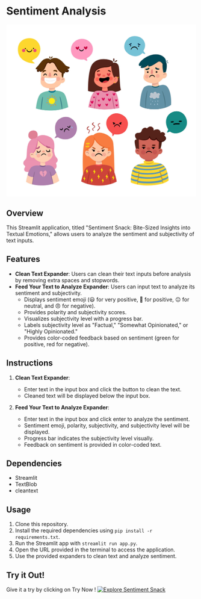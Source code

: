 # Sentiment Analysis 










<img src=".devcontainer/sentiments.png" alt="Sentiment Analysis" length="2000" width="2000"/>

## Overview

This Streamlit application, titled "Sentiment Snack: Bite-Sized Insights into Textual Emotions," allows users to analyze the sentiment and subjectivity of text inputs.

## Features

- **Clean Text Expander**: Users can clean their text inputs before analysis by removing extra spaces and stopwords.
- **Feed Your Text to Analyze Expander**: Users can input text to analyze its sentiment and subjectivity.
  - Displays sentiment emoji (😃 for very positive, 🙂 for positive, 😐 for neutral, and 😠 for negative).
  - Provides polarity and subjectivity scores.
  - Visualizes subjectivity level with a progress bar.
  - Labels subjectivity level as "Factual," "Somewhat Opinionated," or "Highly Opinionated."
  - Provides color-coded feedback based on sentiment (green for positive, red for negative).
  
## Instructions

1. **Clean Text Expander**: 
   - Enter text in the input box and click the button to clean the text.
   - Cleaned text will be displayed below the input box.

2. **Feed Your Text to Analyze Expander**:
   - Enter text in the input box and click enter to analyze the sentiment.
   - Sentiment emoji, polarity, subjectivity, and subjectivity level will be displayed.
   - Progress bar indicates the subjectivity level visually.
   - Feedback on sentiment is provided in color-coded text.

## Dependencies

- Streamlit
- TextBlob
- cleantext

## Usage

1. Clone this repository.
2. Install the required dependencies using `pip install -r requirements.txt`.
3. Run the Streamlit app with `streamlit run app.py`.
4. Open the URL provided in the terminal to access the application.
5. Use the provided expanders to clean text and analyze sentiment.

## Try it Out!

Give it a try by clicking on Try Now !
[![Explore Sentiment Snack](https://img.shields.io/badge/Explore%20Sentiment%20Snack-Try%20Now-9cf?style=for-the-badge&logo=streamlit&logoColor=white)](https://sentiment-snack.streamlit.app/)
